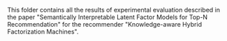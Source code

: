 This folder contains all the results of experimental evaluation described in the paper "Semantically Interpretable Latent Factor Models for Top-N Recommendation" for the recommender "Knowledge-aware Hybrid Factorization Machines".
